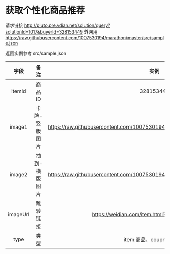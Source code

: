



# 获取个性化商品推荐
请求链接 http://pluto.pre.vdian.net/solution/query?solutionId=1017&buyerId=328153449
外网用  https://raw.githubusercontent.com/1007530194/marathon/master/src/sample.json


返回实例参考 src/sample.json

  | 字段   |      备注     |  实例  |
  | :----: |   :----:     |  :--:  |
  |itemId|商品ID|328153449|
  |image1|卡牌-竖版图片|https://raw.githubusercontent.com/1007530194/marathon/master/image/image1/11.jpg|
  |image2|抽到-横版图片|https://raw.githubusercontent.com/1007530194/marathon/master/image/image2/11.jpg|
  |imageUrl|跳转链接|https://weidian.com/item.html?itemID=2744788982|
  |type|类型|item:商品，coupns:优惠券|







